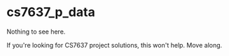# cs7637_p_data

Nothing to see here.

If you're looking for CS7637 project solutions, this won't help. Move along.
